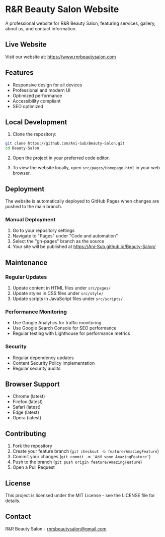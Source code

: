 # R&R Beauty Salon Website

A professional website for R&R Beauty Salon, featuring services, gallery, about us, and contact information.

## Live Website
Visit our website at: https://www.rnrbeautysalon.com

## Features
- Responsive design for all devices
- Professional and modern UI
- Optimized performance
- Accessibility compliant
- SEO optimized

## Local Development
1. Clone the repository:
```bash
git clone https://github.com/Ani-Sub/Beauty-Salon.git
cd Beauty-Salon
```

2. Open the project in your preferred code editor.

3. To view the website locally, open `src/pages/Homepage.html` in your web browser.

## Deployment
The website is automatically deployed to GitHub Pages when changes are pushed to the main branch.

### Manual Deployment
1. Go to your repository settings
2. Navigate to "Pages" under "Code and automation"
3. Select the "gh-pages" branch as the source
4. Your site will be published at https://Ani-Sub.github.io/Beauty-Salon/

## Maintenance
### Regular Updates
1. Update content in HTML files under `src/pages/`
2. Update styles in CSS files under `src/style/`
3. Update scripts in JavaScript files under `src/scripts/`

### Performance Monitoring
- Use Google Analytics for traffic monitoring
- Use Google Search Console for SEO performance
- Regular testing with Lighthouse for performance metrics

### Security
- Regular dependency updates
- Content Security Policy implementation
- Regular security audits

## Browser Support
- Chrome (latest)
- Firefox (latest)
- Safari (latest)
- Edge (latest)
- Opera (latest)

## Contributing
1. Fork the repository
2. Create your feature branch (`git checkout -b feature/AmazingFeature`)
3. Commit your changes (`git commit -m 'Add some AmazingFeature'`)
4. Push to the branch (`git push origin feature/AmazingFeature`)
5. Open a Pull Request

## License
This project is licensed under the MIT License - see the LICENSE file for details.

## Contact
R&R Beauty Salon - rnrsbeautysalon@gmail.com 
